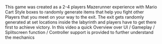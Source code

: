 This game was created as a 2-4 players Mazerunner experience with Mario Cart Style boxes to randomly generate items that help you fight other Players that you meet on your way to the exit.
The exit gets randomly generated at set locations inside the labyrinth and players have to get there first to achieve victory.
In this video a quick Overview over UI / Gameplay / Splitscreen function / Controller support is provided to further understand the mechanics
